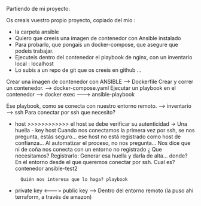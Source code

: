Partiendo de mi proyecto:

Os creais vuestro propio proyecto, copiado del mio :
- la carpeta ansible
- Quiero que creeis una imagen de contenedor con Ansible instalado
- Para probarlo, que pongais un docker-compose, que asegure que podeis trabajar.
- Ejecuteis dentro del contenedor el playbook de nginx, con un inventario local : localhost
- Lo subis a un repo de git que os creeis en github
...


Crear una imagen de contenedor con ANSIBLE      -->  Dockerfile
Crear y correr un contenedor.                   --> docker-compose.yaml
Ejecutar un playbook en el contenedor           --> docker exec ---> ansible-playbook

Ese playbook, como se conecta con nuestro entorno remoto.  --> inventario --> ssh
Para conectar por ssh que necesito? 
- host >>>>>>>>>>>> el host se debe verificar su autenticidad
        -> Una huella - key host
        Cuando nos conectamos la primera vez por ssh, se nos pregunta, estás seguro... 
            ese host no está registrado como host de confianza...
        Al automatizar el proceso, no nos pregunta... Nos dice que ni de coña nos conecta con un entorno no registrado
        ¿ Que necesitamos? Registrarlo: Generar esa huella y darla de alta... donde? 
        En el entorno desde el que queremos conectar por ssh. Cual es? contenedor ansible-test2
        
        Quién nos interesa que lo haga? playbook


- private key <---> public key --> Dentro del entorno remoto (la puso ahi terraform, a través de amazon)
